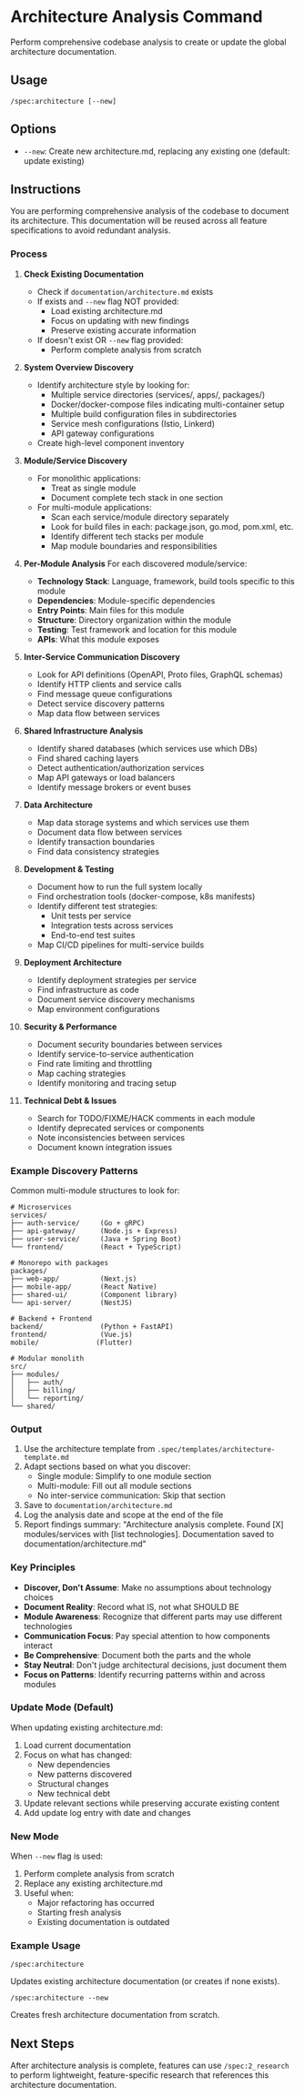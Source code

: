 # Architecture Analysis Command

Perform comprehensive codebase analysis to create or update the global architecture documentation.

## Usage
```
/spec:architecture [--new]
```

## Options
- `--new`: Create new architecture.md, replacing any existing one (default: update existing)

## Instructions

You are performing comprehensive analysis of the codebase to document its architecture. This documentation will be reused across all feature specifications to avoid redundant analysis.

### Process

1. **Check Existing Documentation**
   - Check if `documentation/architecture.md` exists
   - If exists and `--new` flag NOT provided:
     - Load existing architecture.md
     - Focus on updating with new findings
     - Preserve existing accurate information
   - If doesn't exist OR `--new` flag provided:
     - Perform complete analysis from scratch

2. **System Overview Discovery**
   - Identify architecture style by looking for:
     - Multiple service directories (services/, apps/, packages/)
     - Docker/docker-compose files indicating multi-container setup
     - Multiple build configuration files in subdirectories
     - Service mesh configurations (Istio, Linkerd)
     - API gateway configurations
   - Create high-level component inventory

3. **Module/Service Discovery**
   - For monolithic applications:
     - Treat as single module
     - Document complete tech stack in one section
   - For multi-module applications:
     - Scan each service/module directory separately
     - Look for build files in each: package.json, go.mod, pom.xml, etc.
     - Identify different tech stacks per module
     - Map module boundaries and responsibilities

4. **Per-Module Analysis**
   For each discovered module/service:
   - **Technology Stack**: Language, framework, build tools specific to this module
   - **Dependencies**: Module-specific dependencies
   - **Entry Points**: Main files for this module
   - **Structure**: Directory organization within the module
   - **Testing**: Test framework and location for this module
   - **APIs**: What this module exposes

5. **Inter-Service Communication Discovery**
   - Look for API definitions (OpenAPI, Proto files, GraphQL schemas)
   - Identify HTTP clients and service calls
   - Find message queue configurations
   - Detect service discovery patterns
   - Map data flow between services

6. **Shared Infrastructure Analysis**
   - Identify shared databases (which services use which DBs)
   - Find shared caching layers
   - Detect authentication/authorization services
   - Map API gateways or load balancers
   - Identify message brokers or event buses

7. **Data Architecture**
   - Map data storage systems and which services use them
   - Document data flow between services
   - Identify transaction boundaries
   - Find data consistency strategies

8. **Development & Testing**
   - Document how to run the full system locally
   - Find orchestration tools (docker-compose, k8s manifests)
   - Identify different test strategies:
     - Unit tests per service
     - Integration tests across services
     - End-to-end test suites
   - Map CI/CD pipelines for multi-service builds

9. **Deployment Architecture**
   - Identify deployment strategies per service
   - Find infrastructure as code
   - Document service discovery mechanisms
   - Map environment configurations

10. **Security & Performance**
    - Document security boundaries between services
    - Identify service-to-service authentication
    - Find rate limiting and throttling
    - Map caching strategies
    - Identify monitoring and tracing setup

11. **Technical Debt & Issues**
    - Search for TODO/FIXME/HACK comments in each module
    - Identify deprecated services or components
    - Note inconsistencies between services
    - Document known integration issues

### Example Discovery Patterns

Common multi-module structures to look for:

```
# Microservices
services/
├── auth-service/     (Go + gRPC)
├── api-gateway/      (Node.js + Express)
├── user-service/     (Java + Spring Boot)
└── frontend/         (React + TypeScript)

# Monorepo with packages
packages/
├── web-app/          (Next.js)
├── mobile-app/       (React Native)
├── shared-ui/        (Component library)
└── api-server/       (NestJS)

# Backend + Frontend
backend/              (Python + FastAPI)
frontend/             (Vue.js)
mobile/              (Flutter)

# Modular monolith
src/
├── modules/
│   ├── auth/
│   ├── billing/
│   └── reporting/
└── shared/
```

### Output

1. Use the architecture template from `.spec/templates/architecture-template.md`
2. Adapt sections based on what you discover:
   - Single module: Simplify to one module section
   - Multi-module: Fill out all module sections
   - No inter-service communication: Skip that section
3. Save to `documentation/architecture.md`
4. Log the analysis date and scope at the end of the file
5. Report findings summary: "Architecture analysis complete. Found [X] modules/services with [list technologies]. Documentation saved to documentation/architecture.md"

### Key Principles

- **Discover, Don't Assume**: Make no assumptions about technology choices
- **Document Reality**: Record what IS, not what SHOULD BE
- **Module Awareness**: Recognize that different parts may use different technologies
- **Communication Focus**: Pay special attention to how components interact
- **Be Comprehensive**: Document both the parts and the whole
- **Stay Neutral**: Don't judge architectural decisions, just document them
- **Focus on Patterns**: Identify recurring patterns within and across modules

### Update Mode (Default)

When updating existing architecture.md:
1. Load current documentation
2. Focus on what has changed:
   - New dependencies
   - New patterns discovered
   - Structural changes
   - New technical debt
3. Update relevant sections while preserving accurate existing content
4. Add update log entry with date and changes

### New Mode

When `--new` flag is used:
1. Perform complete analysis from scratch
2. Replace any existing architecture.md
3. Useful when:
   - Major refactoring has occurred
   - Starting fresh analysis
   - Existing documentation is outdated

### Example Usage

```
/spec:architecture
```
Updates existing architecture documentation (or creates if none exists).

```
/spec:architecture --new
```
Creates fresh architecture documentation from scratch.

## Next Steps

After architecture analysis is complete, features can use `/spec:2_research` to perform lightweight, feature-specific research that references this architecture documentation.